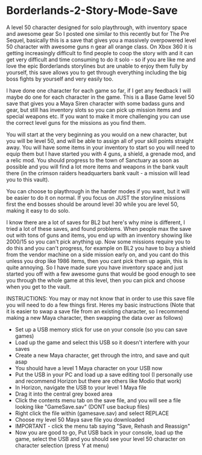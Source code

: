# Borderlands-2-Story-Mode-Save
A level 50 character designed for solo playthrough, with inventory space and awesome gear
So I posted one similar to this recently but for The Pre Sequel, basically this is a save that gives you a massively overpowered level 50 character with awesome guns n gear all orange class. On Xbox 360 it is getting increasingly difficult to find people to coop the story with and it can get very difficult and time consuming to do it solo - so if you are like me and love the epic Borderlands storylines but are unable to enjoy them fully by yourself, this save allows you to get through everything including the big boss fights by yourself and very easily too.

I have done one character for each game so far, if I get any feedback I will maybe do one for each character in the game. This is a Base Game level 50 save that gives you a Maya Siren character with some badass guns and gear, but still has inventory slots so you can pick up mission items and special weapons etc. If you want to make it more challenging you can use the correct level guns for the missions as you find them. 

You will start at the very beginning as you would on a new character, but you will be level 50, and will be able to assign all of your skill points straight away. You will have some items in your inventory to start so you will need to equip them but I have started you with 4 guns, a shield, a grenade mod, and a relic mod. You should progress to the town of Sanctuary as soon as possible and you will find a lot more items and weapons in the bank vault there (in the crimson raiders headquarters bank vault - a mission will lead you to this vault).

You can choose to playthrough in the harder modes if you want, but it will be easier to do it on normal. If you focus on JUST the storyline missions first the end bosses should be around level 30 while you are level 50, making it easy to do solo.

I know there are a lot of saves for BL2 but here's why mine is different, I tried a lot of these saves, and found problems. When people max the save out with tons of guns and items, you end up with an inventory showing like 2000/15 so you can't pick anything up. Now some missions require you to do this and you can't progress, for example on BL2 you have to buy a shield from the vendor machine on a side mission early on, and you cant do this unless you drop like 1986 items, then you cant pick them up again, this is quite annoying. So I have made sure you have inventory space and just started you off with a few awesome guns that would be good enough to see you through the whole game at this level, then you can pick and choose when you get to the vault.


INSTRUCTIONS:
You may or may not know that in order to use this save file you will need to do a few things first. Heres my basic instructions (Note that it is easier to swap a save file from an existing character, so I recommend making a new Maya character, then swapping the data over as follows)

* Set up a USB memory stick for use on your console (so you can save games)
* Load up the game and select this USB so it doesn't interfere with your saves
* Create a new Maya character, get through the intro, and save and quit asap
* You should have a level 1 Maya character on your USB now
* Put the USB in your PC and load up a save editing tool (I personally use and recommend Horizon but there are others like Modio that work)
* In Horizon, navigate the USB to your level 1 Maya file
* Drag it into the central grey boxed area
* Click the contents menu tab on the save file, and you will see a file looking like "GameSave.sav" (DONT use backup files)
* Right click the file within (gamesave.sav) and select REPLACE
* Choose my level 50 Maya save file you downloaded
* IMPORTANT - click the menu tab saying "Save, Rehash and Reassign"
* Now you are good to go, Put USB back in your console, load up the game, select the USB and you should see your level 50 character on character selection (press Y at menu)

